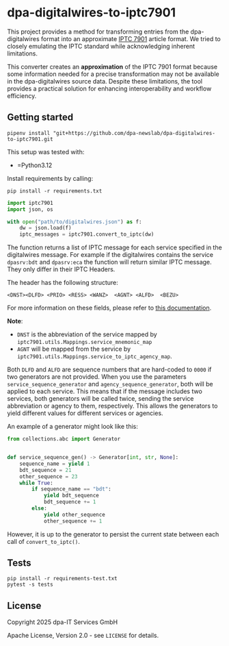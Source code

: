 # dpa-digitalwires-to-iptc7901

This project provides a method for transforming entries from the dpa-digitalwires format into an approximate [IPTC 7901](http://www.iptc.org/std/IPTC7901/1.0/specification/7901V5.pdf) article format. We tried to closely emulating the IPTC standard while acknowledging inherent limitations.

This converter creates an **approximation** of the IPTC 7901 format because some information needed for a precise transformation may not be available in the dpa-digitalwires source data. Despite these limitations, the tool provides a practical solution for enhancing interoperability and workflow efficiency.

## Getting started

```
pipenv install "git+https://github.com/dpa-newslab/dpa-digitalwires-to-iptc7901.git
```

This setup was tested with:

* =Python3.12

Install requirements by calling:

```
pip install -r requirements.txt
```

```python
import iptc7901
import json, os

with open("path/to/digitalwires.json") as f:
    dw = json.load(f)
    iptc_messages = iptc7901.convert_to_iptc(dw)
```

The function returns a list of IPTC message for each service specified in the digitalwires message. For example if the digitalwires contains the service `dpasrv:bdt` and `dpasrv:eca` the function will return similar IPTC message. They only differ in their IPTC Headers.

The header has the following structure:

```
<DNST><DLFD> <PRIO> <RESS> <WANZ>  <AGNT> <ALFD>  <BEZU>
```

For more information on these fields, please refer to [this documentation](https://a.storyblok.com/f/166218/x/a2b4b08be2/supportseite_iptc7901_textformat.pdf).

**Note**:
- `DNST` is the abbreviation of the service mapped by `iptc7901.utils.Mappings.service_mnemonic_map`
- `AGNT` will be mapped from the service by `iptc7901.utils.Mappings.service_to_iptc_agency_map`.

Both `DLFD` and `ALFD` are sequence numbers that are hard-coded to `0000` if two generators are not provided. When you use the parameters `service_sequence_generator` and `agency_sequence_generator`, both will be applied to each service. This means that if the message includes two services, both generators will be called twice, sending the service abbreviation or agency to them, respectively. This allows the generators to yield different values for different services or agencies.

An example of a generator might look like this:

```python
from collections.abc import Generator


def service_sequence_gen() -> Generator[int, str, None]:
    sequence_name = yield 1
    bdt_sequence = 21
    other_sequence = 23
    while True:
        if sequence_name == "bdt":
            yield bdt_sequence
            bdt_sequence += 1
        else:
            yield other_sequence
            other_sequence += 1
```

However, it is up to the generator to persist the current state between each call of `convert_to_iptc()`.

## Tests

```
pip install -r requirements-test.txt
pytest -s tests
```

## License
Copyright 2025 dpa-IT Services GmbH

Apache License, Version 2.0 - see `LICENSE` for details.